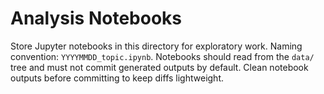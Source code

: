 # Analysis Notebooks

Store Jupyter notebooks in this directory for exploratory work. Naming convention:
`YYYYMMDD_topic.ipynb`. Notebooks should read from the `data/` tree and must not
commit generated outputs by default. Clean notebook outputs before committing to
keep diffs lightweight.
